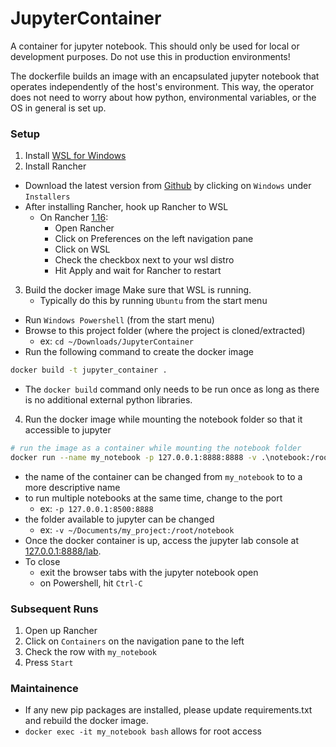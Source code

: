 # JupyterContainer
A container for jupyter notebook. This should only be used for local or development purposes. Do not use this in production environments!

The dockerfile builds an image with an encapsulated jupyter notebook that operates independently of the host's environment. This way, the operator does not need to worry about how python, environmental variables, or the OS in general is set up. 

### Setup
1. Install [WSL for Windows](https://learn.microsoft.com/en-us/windows/wsl/install)
2. Install Rancher
  - Download the latest version from [Github](https://github.com/rancher-sandbox/rancher-desktop/releases) by clicking on `Windows` under `Installers`
  - After installing Rancher, hook up Rancher to WSL
    - On Rancher [1.16](https://docs.rancherdesktop.io/1.16/ui/preferences/wsl/integrations):
      - Open Rancher
      - Click on Preferences on the left navigation pane
      - Click on WSL
      - Check the checkbox next to your wsl distro
      - Hit Apply and wait for Rancher to restart
3. Build the docker image
Make sure that WSL is running.
    - Typically do this by running `Ubuntu` from the start menu 
  - Run `Windows Powershell` (from the start menu)
  - Browse to this project folder (where the project is cloned/extracted)
    - ex: `cd ~/Downloads/JupyterContainer`
  - Run the following command to create the docker image
```bash
docker build -t jupyter_container .
```
  - The `docker build` command only needs to be run once as long as there is no additional external python libraries.

4. Run the docker image while mounting the notebook folder so that it accessible to jupyter

```bash
# run the image as a container while mounting the notebook folder
docker run --name my_notebook -p 127.0.0.1:8888:8888 -v .\notebook:/root/notebook jupyter_container:latest
```
  - the name of the container can be changed from `my_notebook` to to a more descriptive name
  - to run multiple notebooks at the same time, change to the port
    - ex: `-p 127.0.0.1:8500:8888`
  - the folder available to jupyter can be changed
    - ex: `-v ~/Documents/my_project:/root/notebook`
  - Once the docker container is up, access the jupyter lab console at [127.0.0.1:8888/lab](http://127.0.0.1:8888/lab).
  - To close
    - exit the browser tabs with the jupyter notebook open
    - on Powershell, hit `Ctrl-C`

### Subsequent Runs
1. Open up Rancher
2. Click on `Containers` on the navigation pane to the left
3. Check the row with `my_notebook`
4. Press `Start`

### Maintainence
- If any new pip packages are installed, please update requirements.txt and rebuild the docker image. 
- `docker exec -it my_notebook bash` allows for root access
